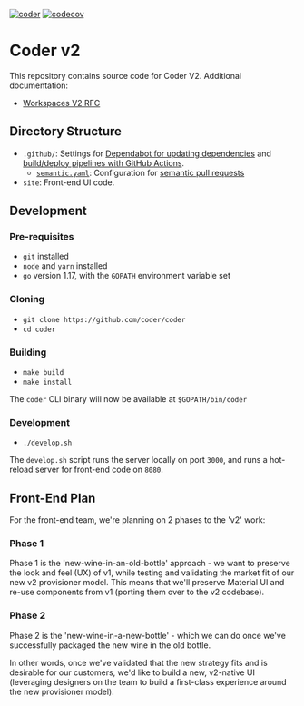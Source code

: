 [![coder](https://github.com/coder/coder/actions/workflows/coder.yaml/badge.svg)](https://github.com/coder/coder/actions/workflows/coder.yaml)
[![codecov](https://codecov.io/gh/coder/coder/branch/main/graph/badge.svg?token=TNLW3OAP6G)](https://codecov.io/gh/coder/coder)

# Coder v2

This repository contains source code for Coder V2. Additional documentation:

- [Workspaces V2 RFC](https://www.notion.so/coderhq/b48040da8bfe46eca1f32749b69420dd?v=a4e7d23495094644b939b08caba8e381&p=e908a8cd54804ddd910367abf03c8d0a)

## Directory Structure

- `.github/`: Settings for [Dependabot for updating dependencies](https://docs.github.com/en/code-security/supply-chain-security/customizing-dependency-updates) and [build/deploy pipelines with GitHub Actions](https://docs.github.com/en/actions/reference/workflow-syntax-for-github-actions).
  - [`semantic.yaml`](./github/semantic.yaml): Configuration for [semantic pull requests](https://github.com/apps/semantic-pull-requests)
- `site`: Front-end UI code.

## Development

### Pre-requisites

- `git` installed
- `node` and `yarn` installed
- `go` version 1.17, with the `GOPATH` environment variable set

### Cloning

- `git clone https://github.com/coder/coder`
- `cd coder`

### Building

- `make build`
- `make install`

The `coder` CLI binary will now be available at `$GOPATH/bin/coder`

### Development

- `./develop.sh`

The `develop.sh` script runs the server locally on port `3000`, and runs a hot-reload server for front-end code on `8080`.

## Front-End Plan

For the front-end team, we're planning on 2 phases to the 'v2' work:

### Phase 1

Phase 1 is the 'new-wine-in-an-old-bottle' approach - we want to preserve the look and feel (UX) of v1, while testing and validating the market fit of our new v2 provisioner model. This means that we'll preserve Material UI and re-use components from v1 (porting them over to the v2 codebase).

### Phase 2

Phase 2 is the 'new-wine-in-a-new-bottle' - which we can do once we've successfully packaged the new wine in the old bottle.

In other words, once we've validated that the new strategy fits and is desirable for our customers, we'd like to build a new, v2-native UI (leveraging designers on the team to build a first-class experience around the new provisioner model).
